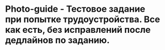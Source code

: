 # Photo-guide - Тестовое задание при попытке трудоустройства. Все как есть, без исправлений после дедлайнов по заданию.
